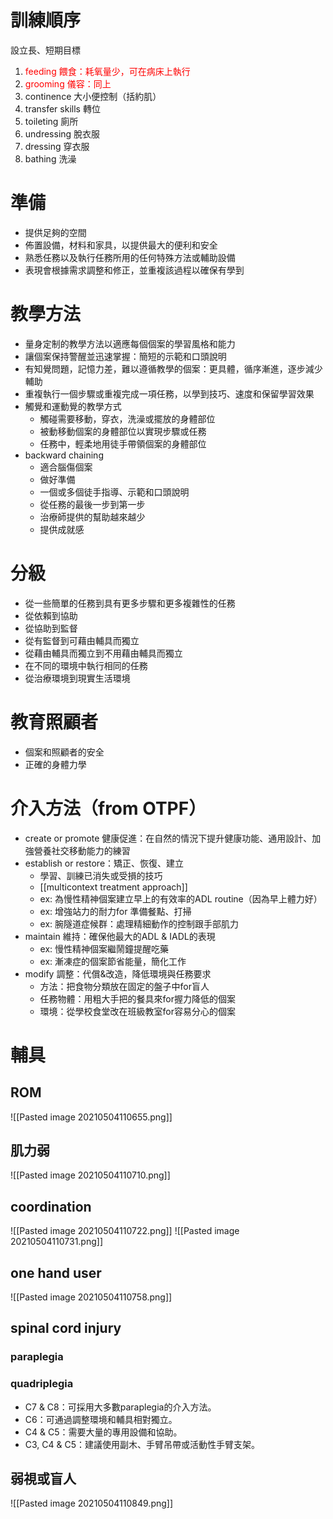# 訓練順序
設立長、短期目標
1. <font color=#ff0000>feeding 餵食：耗氧量少，可在病床上執行
2. grooming 儀容：同上</font>
3. continence 大小便控制（括約肌）
4. transfer skills 轉位
5. toileting 廁所
6. undressing 脫衣服
7. dressing 穿衣服
8. bathing 洗澡
# 準備
- 提供足夠的空間
- 佈置設備，材料和家具，以提供最大的便利和安全
- 熟悉任務以及執行任務所用的任何特殊方法或輔助設備
- 表現會根據需求調整和修正，並重複該過程以確保有學到
# 教學方法
- 量身定制的教學方法以適應每個個案的學習風格和能力
- 讓個案保持警醒並迅速掌握：簡短的示範和口頭說明
- 有知覺問題，記憶力差，難以遵循教學的個案：更具體，循序漸進，逐步減少輔助
- 重複執行一個步驟或重複完成一項任務，以學到技巧、速度和保留學習效果
- 觸覺和運動覺的教學方式
	- 觸碰需要移動，穿衣，洗澡或擺放的身體部位
	- 被動移動個案的身體部位以實現步驟或任務
	- 任務中，輕柔地用徒手帶領個案的身體部位
- backward chaining
	- 適合腦傷個案
	- 做好準備
	- 一個或多個徒手指導、示範和口頭說明
	- 從任務的最後一步到第一步
	- 治療師提供的幫助越來越少
	- 提供成就感
# 分級
- 從一些簡單的任務到具有更多步驟和更多複雜性的任務
- 從依賴到協助
- 從協助到監督
- 從有監督到可藉由輔具而獨立
- 從藉由輔具而獨立到不用藉由輔具而獨立
- 在不同的環境中執行相同的任務
- 從治療環境到現實生活環境
# 教育照顧者
- 個案和照顧者的安全
- 正確的身體力學
# 介入方法（from OTPF）
- create or promote 健康促進：在自然的情況下提升健康功能、通用設計、加強營養社交移動能力的練習
- establish or restore：矯正、恢復、建立
	- 學習、訓練已消失或受損的技巧
	- [[multicontext treatment approach]]
	- ex: 為慢性精神個案建立早上的有效率的ADL routine（因為早上體力好）
	- ex: 增強站力的耐力for 準備餐點、打掃
	- ex: 腕隧道症候群：處理精細動作的控制跟手部肌力
-  maintain 維持：確保他最大的ADL & IADL的表現
	-  ex: 慢性精神個案繼鬧鐘提醒吃藥
	-  ex: 漸凍症的個案節省能量，簡化工作
-  modify 調整：代償&改造，降低環境與任務要求
	-  方法：把食物分類放在固定的盤子中for盲人
	-  任務物體：用粗大手把的餐具來for握力降低的個案
	-  環境：從學校食堂改在班級教室for容易分心的個案
# 輔具
## ROM
![[Pasted image 20210504110655.png]]
## 肌力弱
![[Pasted image 20210504110710.png]]
## coordination
![[Pasted image 20210504110722.png]]
![[Pasted image 20210504110731.png]]
## one hand user
![[Pasted image 20210504110758.png]]
## spinal cord injury
###  paraplegia
###  quadriplegia 
-  C7 & C8：可採用大多數paraplegia的介入方法。
-  C6：可通過調整環境和輔具相對獨立。
-  C4 & C5：需要大量的專用設備和協助。
-  C3, C4 & C5：建議使用副木、手臂吊帶或活動性手臂支架。
## 弱視或盲人
![[Pasted image 20210504110849.png]]

